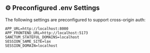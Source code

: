 ## ⚙️ Preconfigured .env Settings

The following settings are preconfigured to support cross-origin auth:

```dotenv
APP_URL=http://localhost:8000
APP_FRONTEND_URL=http://localhost:5173
SANCTUM_STATEFUL_DOMAINS=localhost
SESSION_SAME_SITE=lax
SESSION_DOMAIN=localhost
```
